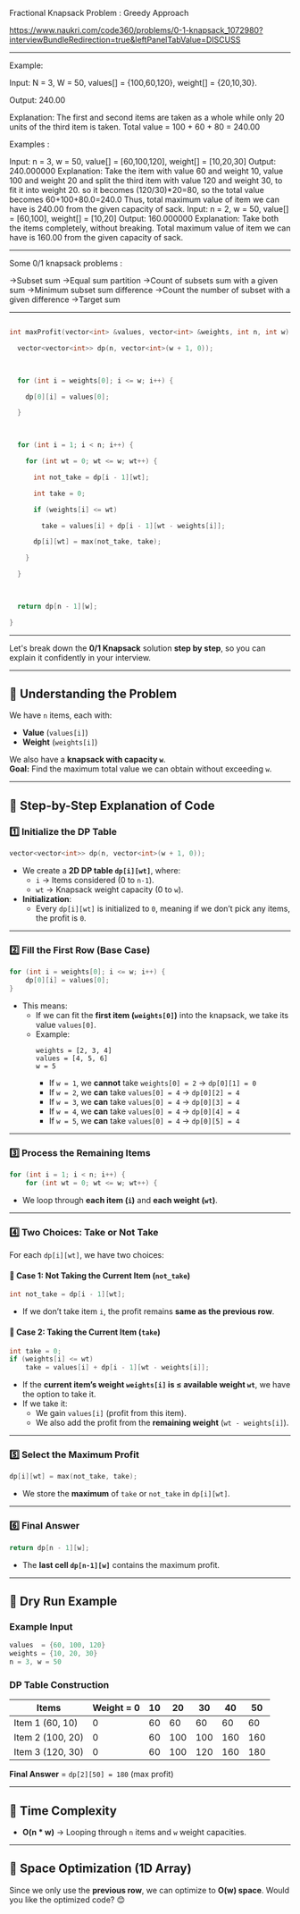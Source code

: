 Fractional Knapsack Problem : Greedy Approach

https://www.naukri.com/code360/problems/0-1-knapsack_1072980?interviewBundleRedirection=true&leftPanelTabValue=DISCUSS

---

Example:

Input: N = 3, W = 50, values[] = {100,60,120}, weight[] = {20,10,30}.

Output: 240.00

Explanation: The first and second items  are taken as a whole  while only 20 units of the third item is taken. Total value = 100 + 60 + 80 = 240.00

  Examples :

Input: n = 3, w = 50, value[] = [60,100,120], weight[] = [10,20,30]
Output: 240.000000
Explanation: Take the item with value 60 and weight 10, value 100 and weight 20 and split the third item with value 120 and weight 30, to fit it into weight 20. so it becomes (120/30)*20=80, so the total value becomes 60+100+80.0=240.0 Thus, total maximum value of item we can have is 240.00 from the given capacity of sack. 
Input: n = 2, w = 50, value[] = [60,100], weight[] = [10,20]
Output: 160.000000
Explanation: Take both the items completely, without breaking. Total maximum value of item we can have is 160.00 from the given capacity of sack.

---
Some 0/1 knapsack problems :


->Subset sum
->Equal sum partition
->Count of subsets sum with a given sum
->Minimum subset sum difference
->Count the number of subset with a given difference
->Target sum

---
```cpp

int maxProfit(vector<int> &values, vector<int> &weights, int n, int w) {

  vector<vector<int>> dp(n, vector<int>(w + 1, 0));

 

  for (int i = weights[0]; i <= w; i++) {

    dp[0][i] = values[0];

  }

 

  for (int i = 1; i < n; i++) {

    for (int wt = 0; wt <= w; wt++) {

      int not_take = dp[i - 1][wt];

      int take = 0;

      if (weights[i] <= wt)

        take = values[i] + dp[i - 1][wt - weights[i]];

      dp[i][wt] = max(not_take, take);

    }

  }

 

  return dp[n - 1][w];

}

```
---

Let's break down the **0/1 Knapsack** solution **step by step**, so you can explain it confidently in your interview.  

---

## **📌 Understanding the Problem**
We have `n` items, each with:
- **Value** (`values[i]`)
- **Weight** (`weights[i]`)  

We also have a **knapsack with capacity `w`**.  
**Goal:** Find the maximum total value we can obtain without exceeding `w`.

---

## **📌 Step-by-Step Explanation of Code**
### **1️⃣ Initialize the DP Table**
```cpp
vector<vector<int>> dp(n, vector<int>(w + 1, 0));
```
- We create a **2D DP table `dp[i][wt]`**, where:
  - `i` → Items considered (0 to `n-1`).
  - `wt` → Knapsack weight capacity (0 to `w`).
- **Initialization**:  
  - Every `dp[i][wt]` is initialized to `0`, meaning if we don’t pick any items, the profit is `0`.

---

### **2️⃣ Fill the First Row (Base Case)**
```cpp
for (int i = weights[0]; i <= w; i++) {
    dp[0][i] = values[0];
}
```
- This means:
  - If we can fit the **first item (`weights[0]`)** into the knapsack, we take its value `values[0]`.
  - Example:
    ```
    weights = [2, 3, 4]
    values = [4, 5, 6]
    w = 5
    ```
    - If `w = 1`, we **cannot** take `weights[0] = 2` → `dp[0][1] = 0`
    - If `w = 2`, we **can** take `values[0] = 4` → `dp[0][2] = 4`
    - If `w = 3`, we **can** take `values[0] = 4` → `dp[0][3] = 4`
    - If `w = 4`, we **can** take `values[0] = 4` → `dp[0][4] = 4`
    - If `w = 5`, we **can** take `values[0] = 4` → `dp[0][5] = 4`

---

### **3️⃣ Process the Remaining Items**
```cpp
for (int i = 1; i < n; i++) {
    for (int wt = 0; wt <= w; wt++) {
```
- We loop through **each item (`i`)** and **each weight (`wt`)**.

---

### **4️⃣ Two Choices: Take or Not Take**
For each `dp[i][wt]`, we have two choices:
#### **🔹 Case 1: Not Taking the Current Item (`not_take`)**
```cpp
int not_take = dp[i - 1][wt];
```
- If we don’t take item `i`, the profit remains **same as the previous row**.

#### **🔹 Case 2: Taking the Current Item (`take`)**
```cpp
int take = 0;
if (weights[i] <= wt)
    take = values[i] + dp[i - 1][wt - weights[i]];
```
- If the **current item’s weight `weights[i]` is ≤ available weight `wt`**, we have the option to take it.
- If we take it:
  - We gain `values[i]` (profit from this item).
  - We also add the profit from the **remaining weight** (`wt - weights[i]`).

---

### **5️⃣ Select the Maximum Profit**
```cpp
dp[i][wt] = max(not_take, take);
```
- We store the **maximum** of `take` or `not_take` in `dp[i][wt]`.

---

### **6️⃣ Final Answer**
```cpp
return dp[n - 1][w];
```
- The **last cell `dp[n-1][w]`** contains the maximum profit.

---

## **📌 Dry Run Example**
### **Example Input**
```cpp
values  = {60, 100, 120}
weights = {10, 20, 30}
n = 3, w = 50
```
### **DP Table Construction**
| Items | Weight = 0 | 10  | 20  | 30  | 40  | 50  |
|--------|------|-----|-----|-----|-----|-----|
| Item 1 (60, 10) | 0 | 60  | 60  | 60  | 60  | 60  |
| Item 2 (100, 20) | 0 | 60  | 100 | 100 | 160 | 160 |
| Item 3 (120, 30) | 0 | 60  | 100 | 120 | 160 | 180 |

**Final Answer** = `dp[2][50] = 180` (max profit)

---

## **📌 Time Complexity**
- **O(n * w)** → Looping through `n` items and `w` weight capacities.

---

## **📌 Space Optimization (1D Array)**
Since we only use the **previous row**, we can optimize to **O(w) space**.
Would you like the optimized code? 😊
